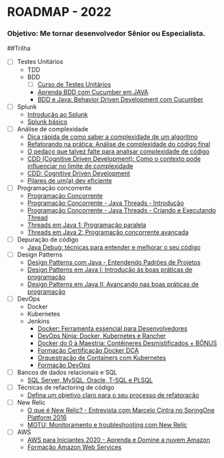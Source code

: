 # ROADMAP - 2022
### Objetivo: Me tornar desenvolvedor Sênior ou Especialista.

##Trilha
- [ ] Testes Unitários
  - TDD
  - BDD
    - [ ] [Curso de Testes Unitários](https://www.udemy.com/course/testes-unitarios-em-java/)
    - [Aprenda BDD com Cucumber em JAVA](https://www.udemy.com/course/cucumber-java/)
    - [BDD e Java: Behavior Driven Development com Cucumber](https://www.alura.com.br/curso-online-bdd-cucumber-java)
- [ ] Splunk
  - [Introdução ao Splunk](https://www.udemy.com/course/introducao-ao-splunk/)
  - [Splunk básico](https://www.youtube.com/watch?v=oKZ3_e-9Q7I&list=PL8vOoYAs_ySxS_b0mFeSbPe8q-VDyX55w)
- [ ] Análise de complexidade
  - [Dica rápida de como saber a complexidade de um algoritmo](https://www.youtube.com/watch?v=f--A1FK6KK4)
  - [Refatorando na prática: Análise de complexidade do código final](https://www.youtube.com/watch?v=ffAFTRgYBi8)
  - [O pedaço que talvez falte para analisar complexidade de código](https://www.youtube.com/watch?v=QKK7vDZYo5I)
  - [CDD (Cognitive Driven Development): Como o contexto pode influenciar no limite de complexidade](https://www.youtube.com/watch?v=NwYjSgEivyU)
  - [CDD: Cognitive Driven Development](https://www.youtube.com/watch?v=rqw_Jnv6ZX4)
  - [Pilares de um(a) dev eficiente](https://www.youtube.com/playlist?list=PLVHlvMRWE0Y4WmkV47XaWeF-Xfl_lGq8S)
- [ ] Programação concorrente
  - [Programação Concorrente](https://www.youtube.com/watch?v=FYKNHk3Ze8A)
  - [Programação Concorrente - Java Threads - Introdução](https://www.youtube.com/watch?v=bCmrhSma5bw)
  - [Programação Concorrente - Java Threads - Criando e Executando Thread](https://www.youtube.com/watch?v=4MetzKSvzqU)
  - [Threads em Java 1: Programação paralela](https://www.alura.com.br/curso-online-threads-java-1)
  - [Threads em Java 2: Programação concorrente avançada](https://www.alura.com.br/curso-online-threads-java-2)
- [ ] Depuração de código
  - [Java Debug: técnicas para entender e melhorar o seu código](https://www.alura.com.br/curso-online-java-debug)
- [ ] Design Patterns
  - [Design Patterns com Java - Entendendo Padrões de Projetos](https://www.udemy.com/course/curso-design-patterns-java/)
  - [Design Patterns em Java I: Introdução às boas práticas de programação](https://www.alura.com.br/curso-online-introducao-design-patterns-java)
  - [Design Patterns em Java II: Avançando nas boas práticas de programação](https://www.alura.com.br/curso-online-avancando-design-patterns-java)
- [ ] DevOps
  - Docker 
  - Kubernetes 
  - Jenkins
    - [Docker: Ferramenta essencial para Desenvolvedores](https://www.udemy.com/course/curso-docker/)
    - [DevOps Ninja: Docker, Kubernetes e Rancher](https://www.udemy.com/course/devops-mao-na-massa-docker-kubernetes-rancher/)
    - [Docker do 0 à Maestria: Contêineres Desmistificados + BÔNUS](https://www.udemy.com/course/docker-do-zero-a-maestria-conteinerizacao-desmistificada/)
    - [Formação Certificação Docker DCA](https://www.alura.com.br/formacao-docker-dca)
    - [Orquestração de Containers com Kubernetes](https://www.udemy.com/course/orquestracao-de-containers-com-kubernetes/)
    - [Formação DevOps](https://www.alura.com.br/formacao-devops)
- [ ] Bancos de dados relacionais e SQL
  - [SQL Server, MySQL, Oracle, T-SQL e PLSQL](https://www.udemy.com/course/bancos-de-dados-relacionais-basico-avancado/)
- [ ] Técnicas de refactoring de código
  - [Defina um objetivo claro para o seu processo de refatoração](https://www.youtube.com/watch?v=J1Vo4o2e1Ug)
- [ ] New Relic
  - [O que é New Relic? - Entrevista com Marcelo Cintra no SpringOne Platform 2016](https://www.youtube.com/watch?v=l0niBGRWk-A)
  - [MOTU: Monitoramento e troubleshooting com New Relic](https://www.youtube.com/watch?v=5TS2JUxDV9c)
- [ ] AWS
  - [AWS para Iniciantes 2020 - Aprenda e Domine a nuvem Amazon](https://www.udemy.com/course/aws-iniciantes-domine-a-nuvem-aws/)
  - [Formação Amazon Web Services](https://www.alura.com.br/formacao-amazon-web-services)
